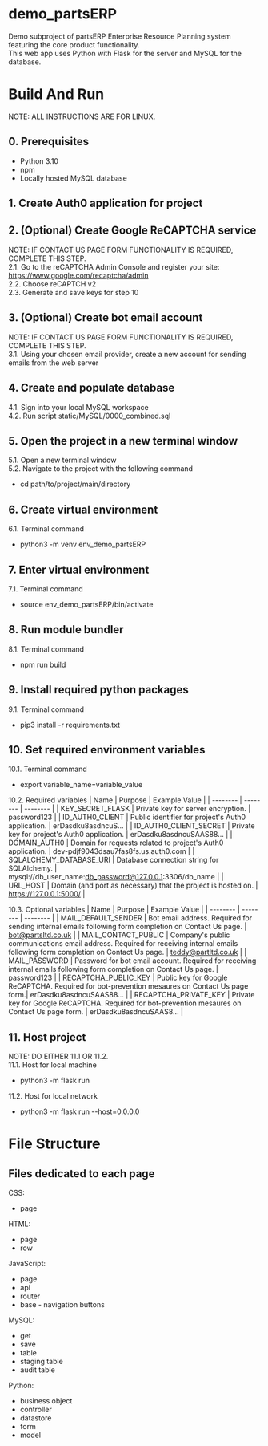 # demo_partsERP
Demo subproject of partsERP Enterprise Resource Planning system featuring the core product functionality.  
This web app uses Python with Flask for the server and MySQL for the database.

# Build And Run
NOTE: ALL INSTRUCTIONS ARE FOR LINUX.  
## 0. Prerequisites
- Python 3.10
- npm
- Locally hosted MySQL database

## 1. Create Auth0 application for project

## 2. (Optional) Create Google ReCAPTCHA service
NOTE: IF CONTACT US PAGE FORM FUNCTIONALITY IS REQUIRED, COMPLETE THIS STEP.  
2.1. Go to the reCAPTCHA Admin Console and register your site: https://www.google.com/recaptcha/admin  
2.2. Choose reCAPTCH v2  
2.3. Generate and save keys for step 10  

## 3. (Optional) Create bot email account
NOTE: IF CONTACT US PAGE FORM FUNCTIONALITY IS REQUIRED, COMPLETE THIS STEP.  
3.1. Using your chosen email provider, create a new account for sending emails from the web server  

## 4. Create and populate database
4.1. Sign into your local MySQL workspace  
4.2. Run script static/MySQL/0000_combined.sql  

## 5. Open the project in a new terminal window
5.1. Open a new terminal window  
5.2. Navigate to the project with the following command  
- cd path/to/project/main/directory  

## 6. Create virtual environment
6.1. Terminal command  
- python3 -m venv env_demo_partsERP  

## 7. Enter virtual environment
7.1. Terminal command  
- source env_demo_partsERP/bin/activate  

## 8. Run module bundler
8.1. Terminal command  
- npm run build  

## 9. Install required python packages
9.1. Terminal command  
- pip3 install -r requirements.txt  

## 10. Set required environment variables
10.1. Terminal command  
- export variable_name=variable_value  

10.2. Required variables
| Name | Purpose | Example Value |
| -------- | -------- | -------- |
| KEY_SECRET_FLASK | Private key for server encryption. | password123 |
| ID_AUTH0_CLIENT | Public identifier for project's Auth0 application. | erDasdku8asdncuS... |
| ID_AUTH0_CLIENT_SECRET | Private key for project's Auth0 application. | erDasdku8asdncuSAAS88... |
| DOMAIN_AUTH0 | Domain for requests related to project's Auth0 application. | dev-pdjf9043dsau7fas8fs.us.auth0.com |
| SQLALCHEMY_DATABASE_URI | Database connection string for SQLAlchemy. | mysql://db_user_name:db_password@127.0.0.1:3306/db_name |
| URL_HOST | Domain (and port as necessary) that the project is hosted on. | https://127.0.0.1:5000/ |

10.3. Optional variables
| Name | Purpose | Example Value |
| -------- | -------- | -------- |
| MAIL_DEFAULT_SENDER | Bot email address. Required for sending internal emails following form completion on Contact Us page. | bot@partsltd.co.uk |
| MAIL_CONTACT_PUBLIC | Company's public communications email address. Required for receiving internal emails following form completion on Contact Us page. | teddy@partltd.co.uk |
| MAIL_PASSWORD | Password for bot email account. Required for receiving internal emails following form completion on Contact Us page. | password123 |
| RECAPTCHA_PUBLIC_KEY | Public key for Google ReCAPTCHA. Required for bot-prevention mesaures on Contact Us page form.| erDasdku8asdncuSAAS88... |
| RECAPTCHA_PRIVATE_KEY | Private key for Google ReCAPTCHA. Required for bot-prevention mesaures on Contact Us page form. | erDasdku8asdncuSAAS8... |

## 11. Host project
NOTE: DO EITHER 11.1 OR 11.2.  
11.1. Host for local machine  
- python3 -m flask run

11.2. Host for local network  
- python3 -m flask run --host=0.0.0.0


# File Structure
## Files dedicated to each page
CSS:  
- page  

HTML:  
- page  
- row  

JavaScript:  
- page  
- api  
- router  
- base - navigation buttons  

MySQL:  
- get  
- save  
- table  
- staging table  
- audit table  

Python:  
- business object  
- controller  
- datastore  
- form  
- model  
